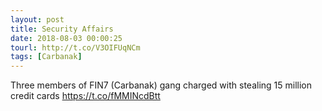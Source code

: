 ```yaml
---
layout: post
title: Security Affairs
date: 2018-08-03 00:00:25
tourl: http://t.co/V3OIFUqNCm
tags: [Carbanak]
---
```

Three members of FIN7 (Carbanak) gang charged with stealing 15 million credit cards  https://t.co/fMMINcdBtt